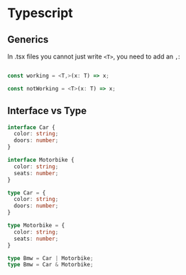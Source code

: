 # Typescript

## Generics
In .tsx files you cannot just write ```<T>```, you need to add an ```,```:
```typescript

const working = <T,>(x: T) => x;

const notWorking = <T>(x: T) => x;

```

## Interface vs Type
```typescript
interface Car {
  color: string;
  doors: number;
}

interface Motorbike {
  color: string;
  seats: number;
}

type Car = {
  color: string;
  doors: number;
}

type Motorbike = {
  color: string;
  seats: number;
}

type Bmw = Car | Motorbike;
type Bmw = Car & Motorbike;



```

